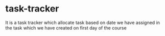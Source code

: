 # task-tracker
It is a task tracker which allocate task based on date we have assigned in the task which we have created on first day of the course
